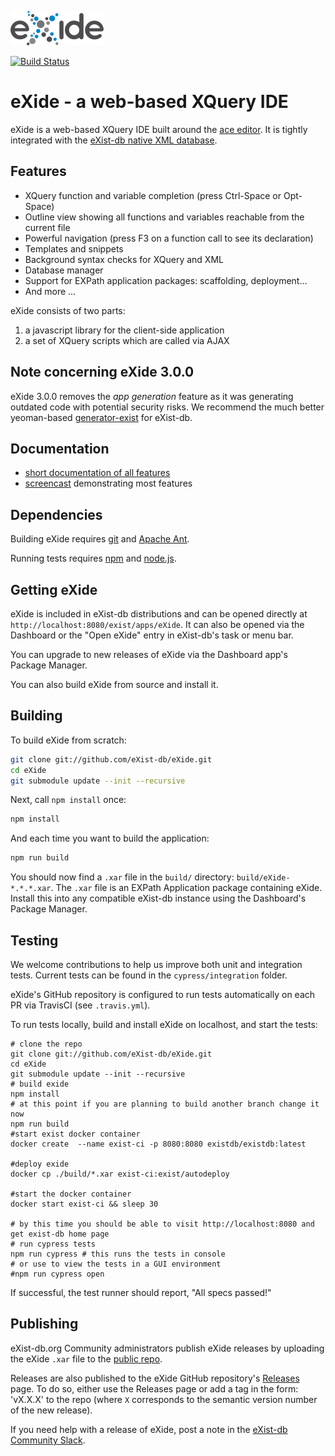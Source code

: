 ![eXide logo](resources/images/logo.png)

[![Build Status](https://github.com/eXist-db/eXide/actions/workflows/ci.yml/badge.svg?branch=develop)](https://github.com/eXist-db/eXide/actions)

# eXide - a web-based XQuery IDE

eXide is a web-based XQuery IDE built around the [ace editor](https://ace.c9.io/). It is tightly integrated with the [eXist-db native XML database](https://exist-db.org). 

## Features

*   XQuery function and variable completion (press Ctrl-Space or Opt-Space)
*   Outline view showing all functions and variables reachable from the current file
*   Powerful navigation (press F3 on a function call to see its declaration)
*   Templates and snippets
*   Background syntax checks for XQuery and XML
*   Database manager
*   Support for EXPath application packages: scaffolding, deployment...
*   And more ...

eXide consists of two parts:

1.  a javascript library for the client-side application
2.  a set of XQuery scripts which are called via AJAX

## Note concerning eXide 3.0.0

eXide 3.0.0 removes the *app generation* feature as it was generating outdated code with potential security risks. We recommend the much better yeoman-based [generator-exist](https://github.com/eXist-db/generator-exist) for eXist-db.

## Documentation

* [short documentation of all features](./docs/docs.md)
* [screencast](https://youtu.be/U7Cd9h6UPoc) demonstrating most features

## Dependencies

Building eXide requires [git](https://git-scm.com/) and [Apache Ant](https://ant.apache.org/). 

Running tests requires [npm](https://www.npmjs.com/) and [node.js](https://nodejs.org/).

## Getting eXide

eXide is included in eXist-db distributions and can be opened directly at `http://localhost:8080/exist/apps/eXide`. It can also be opened via the Dashboard or the "Open eXide" entry in eXist-db's task or menu bar. 

You can upgrade to new releases of eXide via the Dashboard app's Package Manager. 

You can also build eXide from source and install it.

## Building

To build eXide from scratch:

```bash
git clone git://github.com/eXist-db/eXide.git
cd eXide
git submodule update --init --recursive
```

Next, call `npm install` once:

```bash
npm install
```

And each time you want to build the application:

```bash
npm run build
```

You should now find a `.xar` file in the `build/` directory: `build/eXide-*.*.*.xar`. The `.xar` file is an EXPath Application package containing eXide. Install this into any compatible eXist-db instance using the Dashboard's Package Manager.

## Testing

We welcome contributions to help us improve both unit and integration tests. Current tests can be found in the `cypress/integration` folder.

eXide's GitHub repository is configured to run tests automatically on each PR via TravisCI (see `.travis.yml`).

To run tests locally, build and install eXide on localhost, and start the tests:

```shell
# clone the repo
git clone git://github.com/eXist-db/eXide.git
cd eXide
git submodule update --init --recursive
# build exide
npm install
# at this point if you are planning to build another branch change it now
npm run build
#start exist docker container
docker create  --name exist-ci -p 8080:8080 existdb/existdb:latest

#deploy exide
docker cp ./build/*.xar exist-ci:exist/autodeploy

#start the docker container
docker start exist-ci && sleep 30

# by this time you should be able to visit http://localhost:8080 and get exist-db home page
# run cypress tests
npm run cypress # this runs the tests in console 
# or use to view the tests in a GUI environment
#npm run cypress open 
```

If successful, the test runner should report, "All specs passed!"

## Publishing

eXist-db.org Community administrators publish eXide releases by uploading the eXide `.xar` file to the [public repo](https://exist-db.org/exist/apps/public-repo/index.html). 

Releases are also published to the eXide GitHub repository's [Releases](https://github.com/eXist-db/eXide/releases) page. To do so, either use the Releases page or add a tag in the form: 'vX.X.X' to the repo (where `X` corresponds to the semantic version number of the new release). 

If you need help with a release of eXide, post a note in the [eXist-db Community Slack](https://exist-db.slack.com). 
